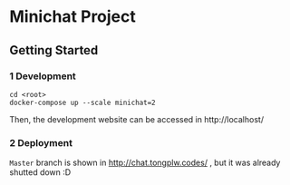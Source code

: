 # Minichat Project

## Getting Started

### 1 Development

``` Shell
cd <root>
docker-compose up --scale minichat=2
```
Then, the development website can be accessed in http://localhost/

### 2 Deployment
`Master` branch is shown in http://chat.tongplw.codes/ , but it was already shutted down :D
